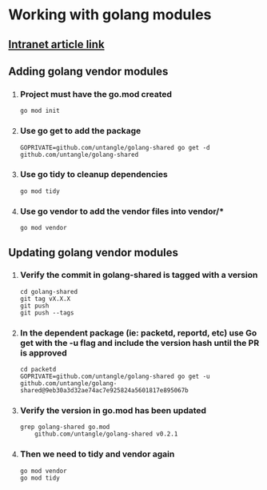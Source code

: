 # Working with golang modules
## [Intranet article link](https://intranet.untangle.com/display/MF/Working+with+Golang+Modules)
## Adding golang vendor modules
1. ### Project must have the go.mod created
    ```
    go mod init
    ```
2. ### Use go get to add the package
    ```
    GOPRIVATE=github.com/untangle/golang-shared go get -d github.com/untangle/golang-shared
    ```
3. ### Use go tidy to cleanup dependencies
    ```
    go mod tidy
    ```
4. ### Use go vendor to add the vendor files into vendor/*
    ```
    go mod vendor
    ```
## Updating golang vendor modules
1. ### Verify the commit in golang-shared is tagged with a version
    ```
    cd golang-shared
    git tag vX.X.X
    git push
    git push --tags
    ```
2. ### In the dependent package (ie: packetd, reportd, etc) use Go get with the -u flag and include the version hash until the PR is approved
    ```
    cd packetd
    GOPRIVATE=github.com/untangle/golang-shared go get -u github.com/untangle/golang-shared@9eb30a3d32ae74ac7e925824a5601817e895067b
    ```

3. ### Verify the version in go.mod has been updated
    ```
    grep golang-shared go.mod
        github.com/untangle/golang-shared v0.2.1
    ```
4. ### Then we need to tidy and vendor again
    ```
    go mod vendor
    go mod tidy
    ```